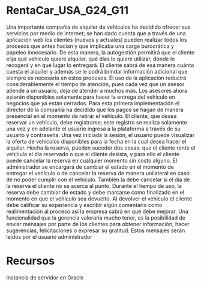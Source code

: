 # RentaCar_USA_G24_G11
Una importante compañía de alquiler de vehículos ha decidido ofrecer sus servicios por medio de
internet; se han dado cuenta que a través de una aplicación web los clientes (nuevos y actuales)
pueden realizar todos los procesos que antes hacían y que implicaba una carga burocrática y
papeleo innecesario. De esta manera, la autogestión permitirá que el cliente elija qué vehículo
quiere alquilar, qué días lo quiere utilizar, dónde lo recogerá y en qué lugar lo entregará. El cliente
sabrá de esa manera cuánto cuesta el alquiler y además se le podrá brindar información adicional
que siempre es necesaria en estos procesos. El uso de la aplicación reducirá considerablemente el
tiempo de atención, pues cada vez que un asesor atiende a un usuario, deja de atender a muchos
más. Los asesores ahora estarán disponibles solamente para hacer la entrega del vehículo en
negocios que ya están cerrados. Para esta primera implementación el director de la compañía ha
decidido que los pagos se hagan de manera presencial en el momento de retirar el vehículo.
El cliente, que desea reservar un vehículo, debe registrarse; este registro se realiza solamente una
vez y en adelante el usuario ingresa a la plataforma a través de su usuario y contraseña. Una vez
iniciada la sesión, el usuario puede visualizar la oferta de vehículos disponibles para la fecha en la
cual desea hacer el alquiler. Hecha la reserva, pueden suceder dos cosas: que el cliente rente el
vehículo el día reservado o que el cliente desista, y para ello el cliente puede cancelar la reserva en
cualquier momento sin costo alguno. El administrador se encargará de cambiar el estado en el
momento de entregar el vehículo o de cancelar la reserva de manera unilateral en caso de no poder
cumplir con el vehículo. También la debe cancelar si el día de la reserva el cliente no se acerca al
punto.
Durante el tiempo de uso, la reserva debe cambiar de estado y debe marcarse como finalizado en
el momento en que el vehículo sea devuelto. Al devolver el vehículo el cliente debe calificar su
experiencia y escribir algún comentario como realimentación al proceso así la empresa sabrá en qué
debe mejorar.
Una funcionalidad que la gerencia valoraría mucho tener, es la posibilidad de enviar mensajes por
parte de los clientes para obtener información, hacer sugerencias, felicitaciones o expresar su
gratitud. Estos mensajes serán leídos por el usuario administrador
# Recursos
Instancia de servidor en Oracle
